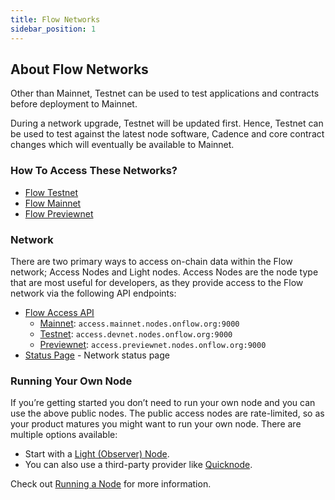 ```yaml
---
title: Flow Networks
sidebar_position: 1
---
```


## About Flow Networks

Other than Mainnet, Testnet can be used to test applications and contracts before deployment to Mainnet.

During a network upgrade, Testnet will be updated first. Hence, Testnet can be used to test against the latest node software, Cadence and core contract changes which will eventually be available to Mainnet.

### How To Access These Networks?

- [Flow Testnet](./accessing-testnet.md)
- [Flow Mainnet](./accessing-mainnet.md)
- [Flow Previewnet](./accessing-previewnet.md)

### Network

There are two primary ways to access on-chain data within the Flow network; Access Nodes and Light nodes. Access Nodes are the node type that are most useful for developers, as they provide access to the Flow network via the following API endpoints:

- [Flow Access API](../node-ops/access-onchain-data/access-nodes/accessing-data/access-api.md)
  - [Mainnet](./accessing-mainnet.md): `access.mainnet.nodes.onflow.org:9000`
  - [Testnet](./accessing-testnet.md): `access.devnet.nodes.onflow.org:9000`
  - [Previewnet](./accessing-previewnet.md): `access.previewnet.nodes.onflow.org:9000`
- [Status Page](https://status.onflow.org/) - Network status page

### Running Your Own Node

If you’re getting started you don’t need to run your own node and you can use the above public nodes. The public access nodes are rate-limited, so as your product matures you might want to run your own node. There are multiple options available:

- Start with a [Light (Observer) Node](../node-ops/access-onchain-data/light-nodes/observer-node.md).
- You can also use a third-party provider like [Quicknode](https://www.quicknode.com/docs/flow).

Check out [Running a Node](../node-ops/access-onchain-data/light-nodes/observer-node.md) for more information.
